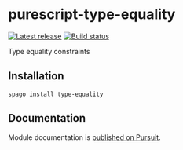 # purescript-type-equality

[![Latest release](http://img.shields.io/github/release/purescript/purescript-type-equality.svg)](https://github.com/purescript/purescript-type-equality/releases)
[![Build status](https://github.com/purescript/purescript-type-equality/workflows/CI/badge.svg?branch=master)](https://github.com/purescript/purescript-type-equality/actions?query=workflow%3ACI+branch%3Amaster)

Type equality constraints

## Installation

```
spago install type-equality
```

## Documentation

Module documentation is [published on Pursuit](http://pursuit.purescript.org/packages/purescript-type-equality).
